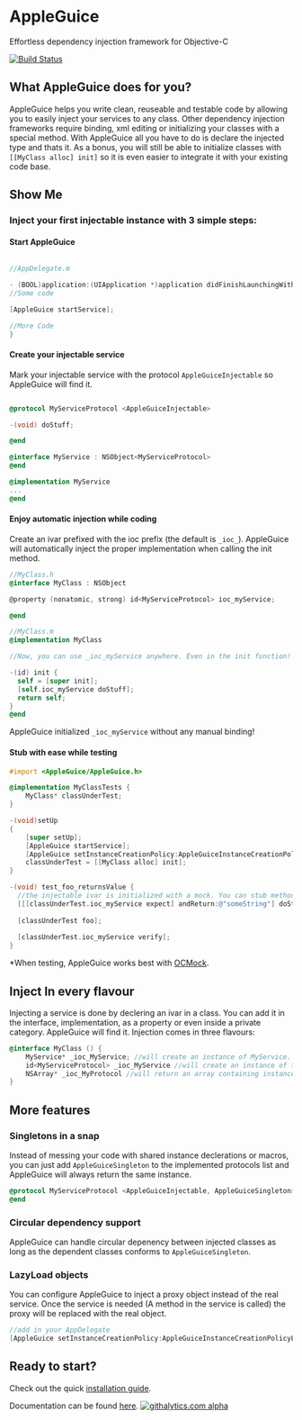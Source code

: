 AppleGuice
==========

Effortless dependency injection framework for Objective-C

[![Build Status](https://travis-ci.org/tomersh/AppleGuice.png?branch=master)](https://travis-ci.org/tomersh/AppleGuice)

## What AppleGuice does for you? ##

AppleGuice helps you write clean, reuseable and testable code by allowing you to easily inject your services to any class.
Other dependency injection frameworks require binding, xml editing or initializing your classes with a special method.
With AppleGuice all you have to do is declare the injected type and thats it. As a bonus, you will still be able to initialize classes with `[[MyClass alloc] init]` so it is even easier to integrate it with your existing code base.

## Show Me ##

### Inject your first injectable instance with 3 simple steps: ###

#### Start AppleGuice ####
```objectivec

//AppDelegate.m

- (BOOL)application:(UIApplication *)application didFinishLaunchingWithOptions:(NSDictionary *)launchOptions {
//Some code

[AppleGuice startService];

//More Code
}
```
#### Create your injectable service ####
Mark your injectable service with the protocol `AppleGuiceInjectable` so AppleGuice will find it.
```objectivec

@protocol MyServiceProtocol <AppleGuiceInjectable>

-(void) doStuff;

@end

@interface MyService : NSObject<MyServiceProtocol>
@end

@implementation MyService
...
@end
```

#### Enjoy automatic injection while coding ####
Create an ivar prefixed with the ioc prefix (the default is `_ioc_`).
AppleGuice will automatically inject the proper implementation when calling the init method.
```objectivec
//MyClass.h
@interface MyClass : NSObject

@property (nonatomic, strong) id<MyServiceProtocol> ioc_myService;

@end

//MyClass.m
@implementation MyClass

//Now, you can use _ioc_myService anywhere. Even in the init function!

-(id) init {
  self = [super init];
  [self.ioc_myService doStuff];
  return self;
}
@end
```
AppleGuice initialized `_ioc_myService`  without any manual binding!

#### Stub with ease while testing ####
```objectivec
#import <AppleGuice/AppleGuice.h>

@implementation MyClassTests {
    MyClass* classUnderTest;
}

-(void)setUp
{
    [super setUp];
    [AppleGuice startService];
    [AppleGuice setInstanceCreationPolicy:AppleGuiceInstanceCreationPolicyCreateMocks];
    classUnderTest = [[MyClass alloc] init];
}

-(void) test_foo_returnsValue {
  //the injectable ivar is initialized with a mock. You can stub methods on it as you normally do with OCMock.
  [[[classUnderTest.ioc_myService expect] andReturn:@"someString"] doStuff:OCMOCK_ANY];
  
  [classUnderTest foo];
  
  [classUnderTest.ioc_myService verify];
}
```
*When testing, AppleGuice works best with [OCMock](http://ocmock.org/).

## Inject In every flavour ##
Injecting a service is done by declering an ivar in a class. You can add it in the interface, implementation, as a property or even inside a private category. AppleGuice will find it.
Injection comes in three flavours:
```objectivec
@interface MyClass () {
    MyService* _ioc_MyService; //will create an instance of MyService.
    id<MyServiceProtocol> _ioc_MyService //will create an instance of the first class conforming to MyProtocol.
    NSArray* _ioc_MyProtocol //will return an array containing instances of all classes conforming to MyProtocol
}
```

## More features ##

### Singletons in a snap ###
Instead of messing your code with shared instance declerations or macros, you can just add `AppleGuiceSingleton` to the implemented protocols list and AppleGuice will always return the same instance.
```objectivec
@protocol MyServiceProtocol <AppleGuiceInjectable, AppleGuiceSingleton>
@end
```

### Circular dependency support ###
AppleGuice can handle circular depenency between injected classes as long as the dependent classes conforms to `AppleGuiceSingleton`.

### LazyLoad objects ###
You can configure AppleGuice to inject a proxy object instead of the real service. Once the service is needed (A method in the service is called) the proxy will be replaced with the real object.
```objectivec
//add in your AppDelegate
[AppleGuice setInstanceCreationPolicy:AppleGuiceInstanceCreationPolicyLazyLoad];
```

## Ready to start? ##
Check out the quick [installation guide](https://github.com/tomersh/AppleGuice/wiki/AppleGuice-Installation-Guide).

Documentation can be found [here](http://cocoadocs.org/docsets/AppleGuice).
[![githalytics.com alpha](https://cruel-carlota.pagodabox.com/e73586a87135304cb47ff18e519b75f6 "githalytics.com")](http://githalytics.com/tomersh/AppleGuice)
